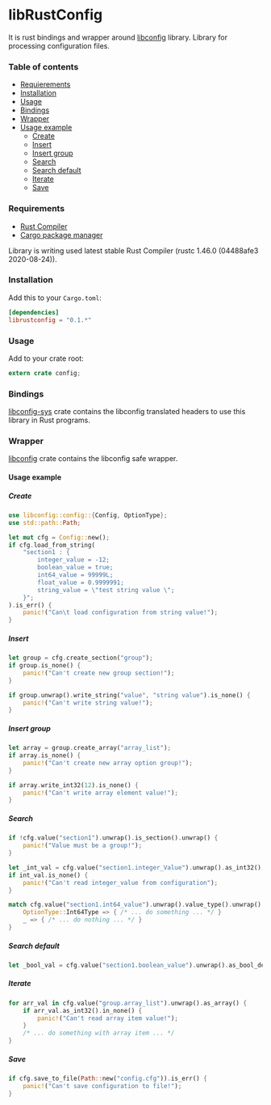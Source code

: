 # libRustConfig

It is rust bindings and wrapper around [libconfig](https://github.com/hyperrealm/libconfig) library. Library for processing configuration files. 


### Table of contents

* [Requierements](#requirements)
* [Installation](#installation)
* [Usage](#usage)
* [Bindings](#bindings)
* [Wrapper](#wrapper)
* [Usage example](#usage-example)
  * [Create](#create)
  * [Insert](#insert)
  * [Insert group](#insert-group)
  * [Search](#search)
  * [Search default](#search-default)
  * [Iterate](#iterate)
  * [Save](#save)


### Requirements

* [Rust Compiler](https://www.rust-lang.org/)
* [Cargo package manager](https://www.rust-lang.org/)

Library is writing used latest stable Rust Compiler (rustc 1.46.0 (04488afe3 2020-08-24)).



### Installation

Add this to your `Cargo.toml`:

```toml
[dependencies]
librustconfig = "0.1.*"
```



### Usage

Add to your crate root:

```rust
extern crate config;
```



### Bindings

[libconfig-sys](https://github.com/isemenkov/librustconfig/tree/master/libconfig-sys) crate contains the libconfig translated headers to use this library in Rust programs.



### Wrapper

[libconfig](https://github.com/isemenkov/librustconfig/tree/master/src) crate contains the libconfig safe wrapper.



#### Usage example

##### Create

```rust
use libconfig::config::{Config, OptionType};
use std::path::Path;

let mut cfg = Config::new();
if cfg.load_from_string(
	"section1 : {
		integer_value = -12;
    	boolean_value = true;
    	int64_value = 99999L;
    	float_value = 0.9999991;
    	string_value = \"test string value \";
    }";
).is_err() {
    panic!("Can\t load configuration from string value!");
}
```

##### Insert

```rust
let group = cfg.create_section("group");
if group.is_none() {
    panic!("Can't create new group section!");
}

if group.unwrap().write_string("value", "string value").is_none() {
    panic!("Can't write string value!");
}
```

##### Insert group

```rust
let array = group.create_array("array_list");
if array.is_none() {
    panic!("Can't create new array option group!");
}

if array.write_int32(12).is_none() {
    panic!("Can't write array element value!");
}
```

##### Search

```rust
if !cfg.value("section1").unwrap().is_section().unwrap() {
    panic!("Value must be a group!");
}

let _int_val = cfg.value("section1.integer_Value").unwrap().as_int32();
if int_val.is_none() {
    panic!("Can't read integer_value from configuration");
}

match cfg.value("section1.int64_value").unwrap().value_type().unwrap() {
    OptionType::Int64Type => { /* ... do something ... */ }
    _ => { /* ... do nothing ... */ }
}
```

##### Search default

```rust
let _bool_val = cfg.value("section1.boolean_value").unwrap().as_bool_default(false);
```

##### Iterate

```rust
for arr_val in cfg.value("group.array_list").unwrap().as_array() {
    if arr_val.as_int32().in_none() {
        panic!("Can't read array item value!");
    }
    /* ... do something with array item ... */
}
```

##### Save

```rust
if cfg.save_to_file(Path::new("config.cfg")).is_err() {
    panic!("Can't save configuration to file!");
}
```







